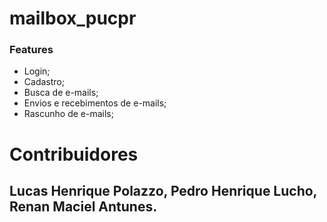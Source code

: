 # mailbox_pucpr

### Features

- Login;
- Cadastro;
- Busca de e-mails;
- Envios e recebimentos de e-mails;
- Rascunho de e-mails;


Contribuidores
=============

Lucas Henrique Polazzo,
Pedro Henrique Lucho,
Renan Maciel Antunes.
-------------

